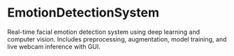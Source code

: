 # EmotionDetectionSystem
Real-time facial emotion detection system using deep learning and computer vision. Includes preprocessing, augmentation, model training, and live webcam inference with GUI.
